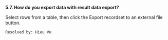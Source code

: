 **5.7. How do you export data with result data export?**

Select rows from a table, then click the Export recordset to an external file
button.

`Resolved by: Hieu Vu`
